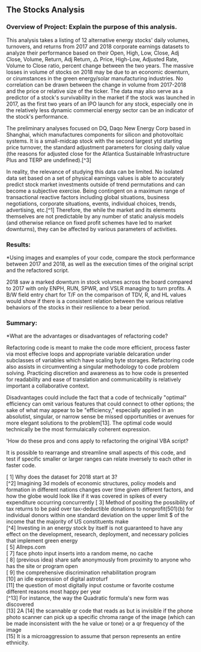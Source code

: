## The Stocks Analysis 

### Overview of Project: Explain the purpose of this analysis.

This analysis takes a listing of 12 alternative energy stocks' daily volumes, turnovers, and returns from 2017 and 2018 corporate earnings datasets to analyze their performance based on their Open, High, Low, Close, Adj Close, Volume, Return, Adj Return, △ Price, High-Low, Adjusted Rate, Volume to Close ratio, percent change between the two years.  The massive losses in volume of stocks on 2018 may be due to an economic downturn, or cirumstances in the green energy/solar manufacturing industries. No correlation can be drawn between the change in volume from 2017-2018 and the price or relative size of the ticker. The data may also serve as a predictor of a stock's survivability in the market if the stock was launched in 2017, as the first two years of an IPO launch for any stock, especially one in the relatively less dynamic commercial energy sector can be an indicator of the stock's performance.

The preliminary analyses focused on DQ, Daqo New Energy Corp based in Shanghai, which manufactures components for silicon and photovoltaic systems. It is a small-midcap stock with the second largest ytd starting price turnover, the standard adjustment parameters for closing daily value (the reasons for adjusted close for the Atlantica Sustainable Infrastructure Plus and TERP are undefined).[^3] 

In reality, the relevance of studying this data can be limited. No isolated data set based on a set of physical earnings values is able to accurately predict stock market investments outside of trend permutations and can become a subjective exercise. Being contingent on a maximum range of transactional reactive factors including global situations, business negotiations, corporate situations, events, individual choices, trends, advertising, etc.[^1] Therefore, the while the market and its elements themselves are not predictable by any number of static analysis models (and otherwise reliance on fixed profit schemes have led to market downturns), they can be affected by various parameters of activities.

### Results: 
*Using images and examples of your code, compare the stock performance between 2017 and 2018, as well as the execution times of the original script and the refactored script. 

2018 saw a marked downturn in stock volumes across the board compared to 2017 with only ENPH, RUN, SPWR, and VSLR managing to turn profits. 
A B/W field entry chart for T/F on the comparison of TDV, R, and HL values would show if there is a consistent relation between the various relative behaviors of the stocks in their resilience to a bear period.  

### Summary: 
*What are the advantages or disadvantages of refactoring code?

Refactoring code is meant to make the code more efficient, process faster via most effecive loops and appropriate variable delcaration under subclasses of variables which have scaling byte storages.  Refactoring code also assists in circumventing a singular methodology to code problem solving.  Practicing discretion and awareness as to how code is presented for readability and ease of translation and communicability is relatively important a collaborative context. 

Disadvantages could include the fact that a code of technically "optimal" efficiency can omit various features that could connect to other options; the sake of what may appear to be "efficiency," especially applied in an absolutist, singular, or narrow sense be missed opportunities or avenues for more elegant solutions to the problem[13].  The optimal code would technically be the most formulaically coherent expression. 

'How do these pros and cons apply to refactoring the original VBA script?
	
It is possible to rearrange and streamline small aspects of this code, and test if specific smaller or larger ranges can relate inversely to each other in faster code.

[ 1]  Why does the dataset for 2018 start at 3?  
[^2]  Imagining 3d models of economic structures, policy models and formation in different nations changes over time given different factors, and how the globe would look like if it was covered in spikes of every expenditure occurring concurrently
[ 3]   Method of positing the possibility of tax returns to be paid over tax-deductible donations to nonprofit(501)(b) for individual donors within one standard deviation on the upper limit $ of the income that the majority of US constituents make  
[^4]  Investing in an energy stock by itself is not guaranteed to have any effect on the development, research, deployment, and necessary policies that implement green energy  
[ 5]   Allreps.com   
[ 7]   face photo input inserts into a random meme, no cache  
[ 8]   (previous idea) share safe anonymously from proximity to anyone who has the site or program open  
[ 9]   the comprehensive discrimination rehabilitation program  
[10]  an idle expression of digital astroturf  
[11]  the question of most digitally input costume or favorite costume different reasons most happy per year  
[^13] For instance, the way the Quadratic formula's new form was discovered  
[13]  2A 
[14]  the scannable qr code that reads as but is invisible if the phone photo scanner can pick up a specific chroma range of the image (which can be made inconsistent with the he value or tone) or a qr frequency of the image  
[15]  It is a microaggression to assume that person represents an entire ethnicity. 
